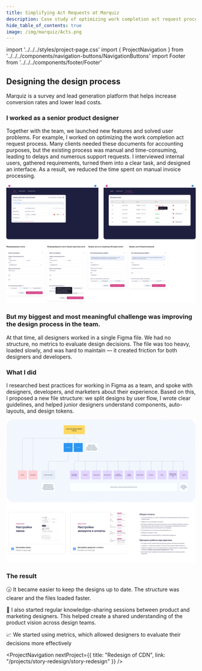 ```yaml
---
title: Simplifying Act Requests at Marquiz
description: Case study of optimizing work completion act request process at Marquiz
hide_table_of_contents: true
image: /img/marquiz/Acts.png
---
```


import '../../../styles/project-page.css'
import { ProjectNavigation } from '../../../components/navigation-buttons/NavigationButtons'
import Footer from '../../../components/footer/Footer'

<article>
<div className="container">

 
  # Designing the design process

<section className="section-margin">

Marquiz is a survey and lead generation platform that helps increase conversion rates and lower lead costs.

### I worked as a senior product designer

Together with the team, we launched new features and solved user problems.
For example, I worked on optimizing the work completion act request process. Many clients needed these documents for accounting purposes, but the existing process was manual and time-consuming, leading to delays and numerous support requests. I interviewed internal users, gathered requirements, turned them into a clear task, and designed an interface. As a result, we reduced the time spent on manual invoice processing.

<img src="/img/marquiz/Acts.png" alt="New act request interface" className="image"/>



</section>

<section className="section-margin">

### But my biggest and most meaningful challenge was improving the design process in the team.
At that time, all designers worked in a single Figma file. We had no structure, no metrics to evaluate design decisions. The file was too heavy, loaded slowly, and was hard to maintain — it created friction for both designers and developers.



</section>

<section className="section-margin">

### What I did
I researched best practices for working in Figma as a team, and spoke with designers, developers, and marketers about their experience. Based on this, I proposed a new file structure: we split designs by user flow, I wrote clear guidelines, and helped junior designers understand components, auto-layouts, and design tokens.

<img src="/img/marquiz/Structure.png" alt="Structure" className="image"/>
<img src="/img/marquiz/Covers.png" alt="Covers" className="image"/>


</section>

<section className="section-margin">

### The result
<div className="columns">

🕟 It became easier to keep the designs up to date. 
The structure was clearer and the files loaded faster.

🤝 I also started regular knowledge-sharing sessions between product and marketing designers. 
This helped create a shared understanding of the product vision across design teams.

📈 We started using metrics, which allowed designers to evaluate their decisions more effectively

</div>
</section>

<ProjectNavigation nextProject={{ title: "Redesign of CDN", link: "/projects/story-redesign/story-redesign" }} />

</div>
</article>
<Footer />